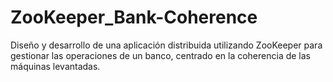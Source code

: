 # ZooKeeper_Bank-Coherence
Diseño y desarrollo de una aplicación distribuida utilizando ZooKeeper para gestionar las operaciones de un banco, centrado en la coherencia de las máquinas levantadas.
